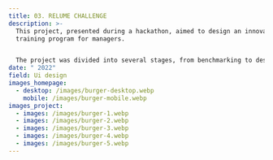 ```yaml
---
title: 03. RELUME CHALLENGE
description: >-
  This project, presented during a hackathon, aimed to design an innovative
  training program for managers.


  The project was divided into several stages, from benchmarking to designing mockups, including wireframes and the UX research phase.
date: " 2022"
field: Ui design
images_homepage:
  - desktop: /images/burger-desktop.webp
    mobile: /images/burger-mobile.webp
images_project:
  - images: /images/burger-1.webp
  - images: /images/burger-2.webp
  - images: /images/burger-3.webp
  - images: /images/burger-4.webp
  - images: /images/burger-5.webp
---
```

